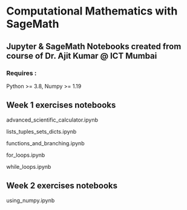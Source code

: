 # Computational Mathematics with SageMath

## Jupyter & SageMath Notebooks created from course of Dr. Ajit Kumar @ ICT Mumbai

### Requires :

Python >= 3.8,
Numpy >= 1.19

## Week 1 exercises notebooks

advanced_scientific_calculator.ipynb

lists_tuples_sets_dicts.ipynb

functions_and_branching.ipynb

for_loops.ipynb

while_loops.ipynb

## Week 2 exercises notebooks

using_numpy.ipynb
